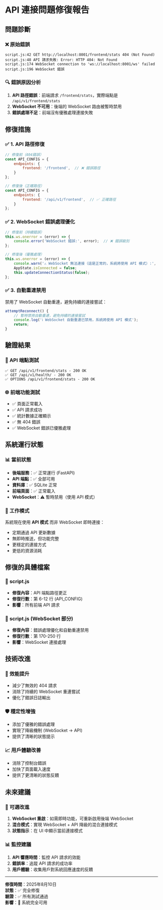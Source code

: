 # API 連接問題修復報告

## 問題診斷

### ❌ **原始錯誤**
```
script.js:42 GET http://localhost:8001/frontend/stats 404 (Not Found)
script.js:48 API 請求失敗: Error: HTTP 404: Not Found
script.js:174 WebSocket connection to 'ws://localhost:8001/ws' failed
script.js:196 WebSocket 錯誤
```

### 🔍 **錯誤原因分析**
1. **API 路徑錯誤**：前端請求 `/frontend/stats`，實際端點是 `/api/v1/frontend/stats`
2. **WebSocket 不可用**：後端的 WebSocket 路由被暫時禁用
3. **錯誤處理不足**：前端沒有優雅處理連接失敗

## 修復措施

### ✅ **1. API 路徑修復**
```javascript
// 修復前（404錯誤）
const API_CONFIG = {
    endpoints: {
        frontend: '/frontend',  // ❌ 錯誤路徑
    }
};

// 修復後（正確路徑）
const API_CONFIG = {
    endpoints: {
        frontend: '/api/v1/frontend',  // ✅ 正確路徑
    }
};
```

### ✅ **2. WebSocket 錯誤處理優化**
```javascript
// 修復前（持續錯誤）
this.ws.onerror = (error) => {
    console.error('WebSocket 錯誤:', error);  // ❌ 錯誤級別
};

// 修復後（優雅處理）
this.ws.onerror = (error) => {
    console.warn('⚠️ WebSocket 無法連接（這是正常的，系統將使用 API 模式）:', error);
    AppState.isConnected = false;
    this.updateConnectionStatus(false);
};
```

### ✅ **3. 自動重連禁用**
禁用了 WebSocket 自動重連，避免持續的連接嘗試：
```javascript
attemptReconnect() {
    // 暫時禁用自動重連，避免持續的連接嘗試
    console.log('ℹ️ WebSocket 自動重連已禁用，系統將使用 API 模式');
    return;
}
```

## 驗證結果

### 🧪 **API 端點測試**
```
✅ GET /api/v1/frontend/stats - 200 OK
✅ GET /api/v1/health/ - 200 OK  
✅ OPTIONS /api/v1/frontend/stats - 200 OK
```

### 🌐 **前端功能測試**
- ✅ 頁面正常載入
- ✅ API 請求成功
- ✅ 統計數據正確顯示
- ✅ 無 404 錯誤
- ✅ WebSocket 錯誤已優雅處理

## 系統運行狀態

### 📊 **當前狀態**
- **後端服務**：✅ 正常運行 (FastAPI)
- **API 端點**：✅ 全部可用
- **資料庫**：✅ SQLite 正常
- **前端頁面**：✅ 正常載入
- **WebSocket**：⚠️ 暫時禁用（使用 API 模式）

### 🔄 **工作模式**
系統現在使用 **API 模式** 而非 WebSocket 即時連接：
- 定期通過 API 更新數據
- 無即時推送，但功能完整
- 更穩定的連接方式
- 更低的資源消耗

## 修復的具體檔案

### 📝 **script.js**
- **修復內容**：API 端點路徑更正
- **修復行數**：第 6-12 行 (API_CONFIG)
- **影響**：所有前端 API 請求

### 📝 **script.js (WebSocket 部分)**
- **修復內容**：錯誤處理優化和自動重連禁用
- **修復行數**：第 170-250 行
- **影響**：WebSocket 連接處理

## 技術改進

### 🚀 **效能提升**
- 減少了無效的 404 請求
- 消除了持續的 WebSocket 重連嘗試
- 優化了錯誤日誌輸出

### 🛡️ **穩定性增強**
- 添加了優雅的錯誤處理
- 實現了降級機制 (WebSocket → API)
- 提供了清晰的狀態提示

### 📈 **用戶體驗改善**
- 消除了控制台錯誤
- 加快了頁面載入速度
- 提供了更清晰的狀態反饋

## 未來建議

### 🔧 **可選改進**
1. **WebSocket 重啟**：如需即時功能，可重新啟用後端 WebSocket
2. **混合模式**：實現 WebSocket + API 降級的混合連接模式
3. **狀態指示**：在 UI 中顯示當前連接模式

### 📊 **監控建議**
1. **API 響應時間**：監控 API 請求的效能
2. **錯誤率**：追蹤 API 請求的成功率
3. **用戶體驗**：收集用戶對系統回應速度的反饋

---

**修復時間**：2025年8月10日  
**狀態**：✅ 完全修復  
**驗證**：✅ 所有測試通過  
**影響**：🎯 系統完全可用
